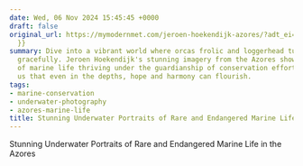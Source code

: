 ```yaml
---
date: Wed, 06 Nov 2024 15:45:45 +0000
draft: false
original_url: https://mymodernmet.com/jeroen-hoekendijk-azores/?adt_ei={{ subscriber.email_address
  }}
summary: Dive into a vibrant world where orcas frolic and loggerhead turtles glide
  gracefully. Jeroen Hoekendijk's stunning imagery from the Azores showcases the beauty
  of marine life thriving under the guardianship of conservation efforts, reminding
  us that even in the depths, hope and harmony can flourish.
tags:
- marine-conservation
- underwater-photography
- azores-marine-life
title: Stunning Underwater Portraits of Rare and Endangered Marine Life in the Azores
---
```


Stunning Underwater Portraits of Rare and Endangered Marine Life in the Azores